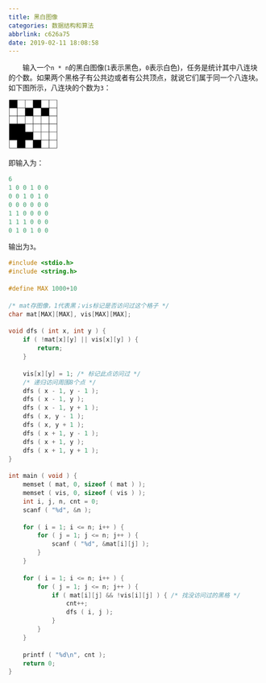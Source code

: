 ```yaml
---
title: 黑白图像
categories: 数据结构和算法
abbrlink: c626a75
date: 2019-02-11 18:08:58
---
```

&emsp;&emsp;输入一个`n * n`的黑白图像(`1`表示黑色，`0`表示白色)，任务是统计其中八连块的个数。如果两个黑格子有公共边或者有公共顶点，就说它们属于同一个八连块。如下图所示，八连块的个数为`3`：

<img src="./黑白图像/1.png" height="98" width="98">

即输入为：

``` cpp
6
1 0 0 1 0 0
0 0 1 0 1 0
0 0 0 0 0 0
1 1 0 0 0 0
1 1 1 0 0 0
0 1 0 1 0 0
```

输出为`3`。

``` cpp
#include <stdio.h>
#include <string.h>
​
#define MAX 1000+10
​
/* mat存图像，1代表黑；vis标记是否访问过这个格子 */
char mat[MAX][MAX], vis[MAX][MAX];
​
void dfs ( int x, int y ) {
    if ( !mat[x][y] || vis[x][y] ) {
        return;
    }
​
    vis[x][y] = 1; /* 标记此点访问过 */
    /* 递归访问周围8个点 */
    dfs ( x - 1, y - 1 );
    dfs ( x - 1, y );
    dfs ( x - 1, y + 1 );
    dfs ( x, y - 1 );
    dfs ( x, y + 1 );
    dfs ( x + 1, y - 1 );
    dfs ( x + 1, y );
    dfs ( x + 1, y + 1 );
}
​
int main ( void ) {
    memset ( mat, 0, sizeof ( mat ) );
    memset ( vis, 0, sizeof ( vis ) );
    int i, j, n, cnt = 0;
    scanf ( "%d", &n );
​
    for ( i = 1; i <= n; i++ ) {
        for ( j = 1; j <= n; j++ ) {
            scanf ( "%d", &mat[i][j] );
        }
    }
​
    for ( i = 1; i <= n; i++ ) {
        for ( j = 1; j <= n; j++ ) {
            if ( mat[i][j] && !vis[i][j] ) { /* 找没访问过的黑格 */
                cnt++;
                dfs ( i, j );
            }
        }
    }
​
    printf ( "%d\n", cnt );
    return 0;
}
```